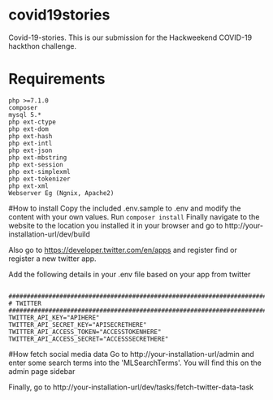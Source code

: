 # covid19stories
Covid-19-stories. This is our submission for the Hackweekend COVID-19 hackthon challenge.

# Requirements
    php >=7.1.0
    composer
    mysql 5.*
    php ext-ctype
    php ext-dom
    php ext-hash
    php ext-intl
    php ext-json
    php ext-mbstring
    php ext-session
    php ext-simplexml
    php ext-tokenizer
    php ext-xml
    Webserver Eg (Ngnix, Apache2)

#How to install
Copy the included .env.sample to .env and modify the content with your own values. 
Run  `composer install`
Finally navigate to the website to the location you installed it in your browser and go to http://your-installation-url/dev/build

Also go to https://developer.twitter.com/en/apps and register find or register a new twitter app.

Add the following details in your .env file based on your app from twitter
```

################################################################################
# TWITTER
################################################################################
TWITTER_API_KEY="APIHERE"
TWITTER_API_SECRET_KEY="APISECRETHERE"
TWITTER_API_ACCESS_TOKEN="ACCESSTOKENHERE"
TWITTER_API_ACCESS_SECRET="ACCESSSECRETHERE"
```

#How fetch social media data
Go to http://your-installation-url/admin and enter some search terms into the 'MLSearchTerms'. You will find this on the admin page sidebar

Finally, go to http://your-installation-url/dev/tasks/fetch-twitter-data-task
